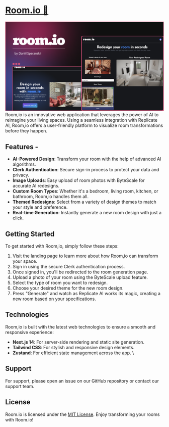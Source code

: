 # [Room.io 🔗](https://room-io.netlify.app/)

![Room-io landing page](./public//roomio.png)
Room,io is an innovative web application that leverages the power of AI to reimagine your living spaces. Using a seamless integration with Replicate AI, Room,io offers a user-friendly platform to visualize room transformations before they happen.
 ## Features  - 
  - **AI-Powered Design**: Transform your room with the help of advanced AI algorithms. 
  -  **Clerk Authentication**: Secure sign-in process to protect your data and privacy.
   -  **Image Uploads**: Easy upload of room photos with ByteScale for accurate AI redesigns. 
   -  **Custom Room Types**: Whether it's a bedroom, living room, kitchen, or bathroom, Room,io handles them all. 
   -  **Themed Redesigns**: Select from a variety of design themes to match your style and preference. 
   -  **Real-time Generation**: Instantly generate a new room design with just a click. 
   
  ## Getting Started  
  To get started with Room,io, simply follow these steps: 
  1. Visit the landing page to learn more about how Room,io can transform your space. 
  2. Sign in using the secure Clerk authentication process. 
  3. Once signed in, you'll be redirected to the room generation page. 
  4. Upload a photo of your room using the ByteScale upload feature. 
  5. Select the type of room you want to redesign. 
  6. Choose your desired theme for the new room design. 
  7. Press "Generate" and watch as Replicate AI works its magic, creating a new room based on your specifications. 
  
  ## Technologies  
  Room,io is built with the latest web technologies to ensure a smooth and responsive experience: 
-  **Next.js 14**: For server-side rendering and static site generation.
 -  **Tailwind CSS**: For stylish and responsive design elements. 
-  **Zustand**: For efficient state management across the app. \

## Support  
For support, please open an issue on our GitHub repository or contact our support team. 
## License
  Room.io is licensed under the [MIT License](LICENSE). Enjoy transforming your rooms with Room.io!